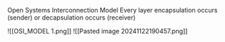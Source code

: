 Open Systems Interconnection Model
	Every layer encapsulation occurs (sender) or decapsulation occurs (receiver)

![[OSI_MODEL 1.png]]
![[Pasted image 20241122190457.png]]
